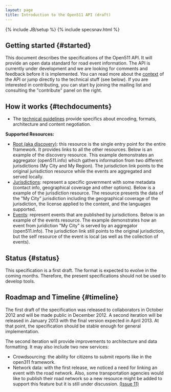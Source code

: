 ```yaml
---
layout: page
title: Introduction to the Open511 API (draft)
---
```

{% include JB/setup %}
{% include specsnav.html %}


## Getting started {#started}

This document describes the specifications of the Open511 API. It will provide an open data standard for road event information. The API is currently under development and we are looking for comments and feedback before it is implemented. You can read more about the [context](context.html) of the API or jump directly to the technical stuff (see below). If you are interested in contributing, you can start by joining the mailing list and consulting the "contribute" panel on the right.


## How it works {#techdocuments}

* The [technical guidelines](guidelines.html) provide specifics about encoding, formats, architecture and content negotiation.

**Supported Resources:**

* [Root (aka discovery)](root.html): this resource is the single entry point for the entire framework. It provides links to all the other resources. 
Below is an example of the discovery resource. This example demonstrates an aggregator (open511.info) which gathers information from two different jurisdictions (My City and My Region). The jurisdiction link points to the original jurisdiction resource while the events are aggregated and served locally.  
* [Jurisdictions](jurisdiction.html): represent a specific government with some metadata (contact info, geographical coverage and other options). 
Below is a example of the jurisdiction resource. The resource presents the data of the "My City" jurisdiction including the geographical coverage of the jurisdiction, the license applied to the content, and the languages supported.
* [Events](event.html): represent events that are published by jurisdictions. 
Below is an example of the events resource. The example demonstrates how an event from juridiction "My City" is served by an aggregator (open511.info). The jurisdiction link still points to the original jurisdiction, but the self resource of the event is local (as well as the collection of events).

## Status {#status}

This specification is a first draft. The format is expected to evolve in the coming months. Therefore, the present specifications should not be used to develop tools.

## Roadmap and Timeline {#timeline}

The first draft of the specification was released to collaborators in October 2012 and will be made public in December 2012. A second iteration will be released in January 2013 with the final version expected in April 2013. At that point, the specification should be stable enough for general implementation.

The second iteration will provide improvements to architecture and data formatting. It may also include two new services:

* Crowdsourcing: the ability for citizens to submit reports like in the open311 framework.
* Network data: with the first release, we noticed a need for linking an event with the road network. Also, some transportation agencies would like to publish their road network so a new resource might be added to support this feature but it is still under discussion. [(Issue 11)](https://github.com/opennorth/Open511API/issues/11)
